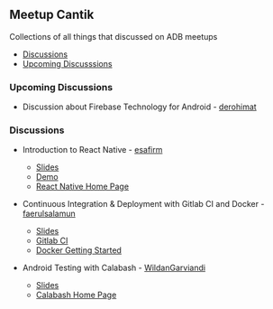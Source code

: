 ## Meetup Cantik
Collections of all things that discussed on ADB meetups

- [Discussions](#discussion)
- [Upcoming Discusssions](#upcoming-disucssion)

### Upcoming Discussions

- Discussion about Firebase Technology for Android - [derohimat](https://github.com/derohimat)

### Discussions
- Introduction to React Native - [esafirm](https://github.com/esafirm/)
  - [Slides](https://cdn.rawgit.com/esafirm/esafirm.github.io/master/slide-rn-intro.html)
  - [Demo](https://github.com/esafirm/React-Native-Intro)
  - [React Native Home Page](https://facebook.github.io/react-native/)
  
- Continuous Integration & Deployment with Gitlab CI and Docker - [faerulsalamun](https://github.com/faerulsalamun)
  - [Slides](http://www.slideshare.net/faerul/continuous-integration-continuous-deployment)
  - [Gitlab CI](https://about.gitlab.com/gitlab-ci/)
  - [Docker Getting Started](https://docs.docker.com/engine/getstarted/)
  
- Android Testing with Calabash - [WildanGarviandi](https://github.com/WildanGarviandi)
  - [Slides](http://www.slideshare.net/kellinreaver/android-testing-calabash)
  - [Calabash Home Page](http://calaba.sh/)


